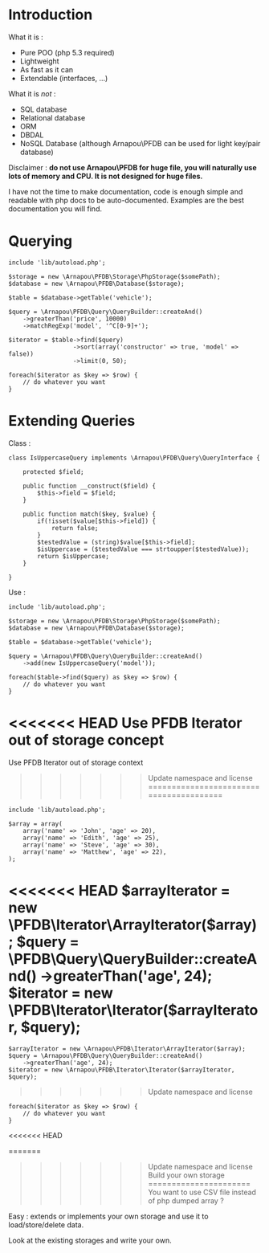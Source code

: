Introduction
============

What it is :
* Pure POO (php 5.3 required)
* Lightweight
* As fast as it can
* Extendable (interfaces, ...)

What it is _not_ :
* SQL database
* Relational database
* ORM
* DBDAL
* NoSQL Database (although Arnapou\PFDB can be used for light key/pair database)

Disclaimer :
__do not use Arnapou\PFDB for huge file, you will naturally use lots of memory and CPU. It is not designed for huge files.__

I have not the time to make documentation, code is enough simple and readable with php docs to be auto-documented.
Examples are the best documentation you will find.

Querying
========

    include 'lib/autoload.php';
    
    $storage = new \Arnapou\PFDB\Storage\PhpStorage($somePath);
    $database = new \Arnapou\PFDB\Database($storage);
    
    $table = $database->getTable('vehicle');
    
    $query = \Arnapou\PFDB\Query\QueryBuilder::createAnd()
        ->greaterThan('price', 10000)
        ->matchRegExp('model', '^C[0-9]+');
        
    $iterator = $table->find($query)
                      ->sort(array('constructor' => true, 'model' => false))
                      ->limit(0, 50);
                      
    foreach($iterator as $key => $row) {
        // do whatever you want
    }
    
Extending Queries
=================
Class :

    class IsUppercaseQuery implements \Arnapou\PFDB\Query\QueryInterface {

        protected $field;

        public function __construct($field) {
            $this->field = $field;
        }

        public function match($key, $value) {
            if(!isset($value[$this->field]) {
                return false;
            }
            $testedValue = (string)$value[$this->field];
            $isUppercase = ($testedValue === strtoupper($testedValue));
            return $isUppercase;
        }

    }

Use :

    include 'lib/autoload.php';
    
    $storage = new \Arnapou\PFDB\Storage\PhpStorage($somePath);
    $database = new \Arnapou\PFDB\Database($storage);
    
    $table = $database->getTable('vehicle');
    
    $query = \Arnapou\PFDB\Query\QueryBuilder::createAnd()
        ->add(new IsUppercaseQuery('model'));
    
    foreach($table->find($query) as $key => $row) {
        // do whatever you want
    }

<<<<<<< HEAD
Use PFDB Iterator out of storage concept
=======
Use PFDB Iterator out of storage context
>>>>>>> Update namespace and license
========================================

    include 'lib/autoload.php';

    $array = array(
        array('name' => 'John', 'age' => 20),
        array('name' => 'Edith', 'age' => 25),
        array('name' => 'Steve', 'age' => 30),
        array('name' => 'Matthew', 'age' => 22),
    );

<<<<<<< HEAD
    $arrayIterator = new \PFDB\Iterator\ArrayIterator($array);
    $query = \PFDB\Query\QueryBuilder::createAnd()
        ->greaterThan('age', 24);
    $iterator = new \PFDB\Iterator\Iterator($arrayIterator, $query);
=======
    $arrayIterator = new \Arnapou\PFDB\Iterator\ArrayIterator($array);
    $query = \Arnapou\PFDB\Query\QueryBuilder::createAnd()
        ->greaterThan('age', 24);
    $iterator = new \Arnapou\PFDB\Iterator\Iterator($arrayIterator, $query);
>>>>>>> Update namespace and license

    foreach($iterator as $key => $row) {
        // do whatever you want
    }

<<<<<<< HEAD

=======
>>>>>>> Update namespace and license
Build your own storage
======================
You want to use CSV file instead of php dumped array ?

Easy : extends or implements your own storage and use it to load/store/delete data.

Look at the existing storages and write your own.
